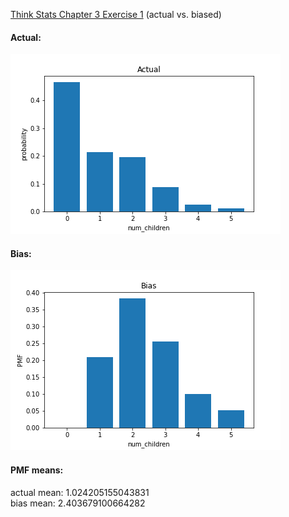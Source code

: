[Think Stats Chapter 3 Exercise 1](http://greenteapress.com/thinkstats2/html/thinkstats2004.html#toc31) (actual vs. biased)

#### Actual:
![actual_pmf](img_files/actual.png)

#### Bias:
![bias_pmf](img_files/bias.png)

#### PMF means:
actual mean: 1.024205155043831 <br>
bias mean: 2.403679100664282
